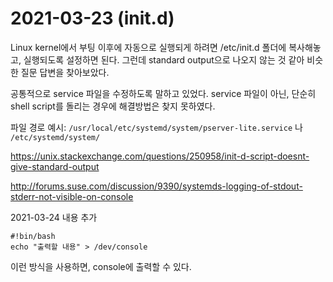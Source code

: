 # 2021-03-23 (init.d)

Linux kernel에서 부팅 이후에 자동으로 실행되게 하려면 /etc/init.d 폴더에 복사해놓고, 실행되도록 설정하면 된다. 그런데 standard output으로 나오지 않는 것 같아 비슷한 질문 답변을 찾아보았다.



공통적으로 service 파일을 수정하도록 말하고 있었다. service 파일이 아닌, 단순히 shell script를 돌리는 경우에 해결방법은 찾지 못하였다.



파일 경로 예시: `/usr/local/etc/systemd/system/pserver-lite.service` 나 `/etc/systemd/system/`

https://unix.stackexchange.com/questions/250958/init-d-script-doesnt-give-standard-output

http://forums.suse.com/discussion/9390/systemds-logging-of-stdout-stderr-not-visible-on-console



2021-03-24 내용 추가

```
#!bin/bash
echo "출력할 내용" > /dev/console
```

이런 방식을 사용하면, console에 출력할 수 있다.